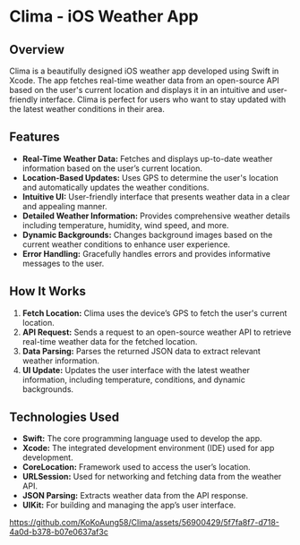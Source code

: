 # Clima - iOS Weather App

## Overview

Clima is a beautifully designed iOS weather app developed using Swift in Xcode. The app fetches real-time weather data from an open-source API based on the user's current location and displays it in an intuitive and user-friendly interface. Clima is perfect for users who want to stay updated with the latest weather conditions in their area.

## Features

- **Real-Time Weather Data:** Fetches and displays up-to-date weather information based on the user’s current location.
- **Location-Based Updates:** Uses GPS to determine the user's location and automatically updates the weather conditions.
- **Intuitive UI:** User-friendly interface that presents weather data in a clear and appealing manner.
- **Detailed Weather Information:** Provides comprehensive weather details including temperature, humidity, wind speed, and more.
- **Dynamic Backgrounds:** Changes background images based on the current weather conditions to enhance user experience.
- **Error Handling:** Gracefully handles errors and provides informative messages to the user.

## How It Works

1. **Fetch Location:** Clima uses the device’s GPS to fetch the user's current location.
2. **API Request:** Sends a request to an open-source weather API to retrieve real-time weather data for the fetched location.
3. **Data Parsing:** Parses the returned JSON data to extract relevant weather information.
4. **UI Update:** Updates the user interface with the latest weather information, including temperature, conditions, and dynamic backgrounds.

## Technologies Used

- **Swift:** The core programming language used to develop the app.
- **Xcode:** The integrated development environment (IDE) used for app development.
- **CoreLocation:** Framework used to access the user’s location.
- **URLSession:** Used for networking and fetching data from the weather API.
- **JSON Parsing:** Extracts weather data from the API response.
- **UIKit:** For building and managing the app’s user interface.

https://github.com/KoKoAung58/Clima/assets/56900429/5f7fa8f7-d718-4a0d-b378-b07e0637af3c
